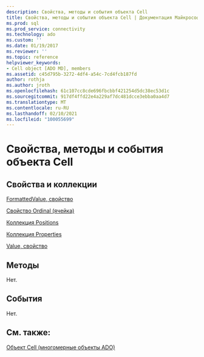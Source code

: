 ```yaml
---
description: Свойства, методы и события объекта Cell
title: Свойства, методы и события объекта Cell | Документация Майкрософт
ms.prod: sql
ms.prod_service: connectivity
ms.technology: ado
ms.custom: ''
ms.date: 01/19/2017
ms.reviewer: ''
ms.topic: reference
helpviewer_keywords:
- Cell object [ADO MD], members
ms.assetid: c45d795b-3272-4df4-a54c-7cd4fcb187fd
author: rothja
ms.author: jroth
ms.openlocfilehash: 61c107cc8cde696fbcbbf421254d5dc38ec53d1c
ms.sourcegitcommit: 917df4ffd22e4a229af7dc481dcce3ebba0aa4d7
ms.translationtype: MT
ms.contentlocale: ru-RU
ms.lasthandoff: 02/10/2021
ms.locfileid: "100055699"
---
```

# <a name="cell-object-properties-methods-and-events"></a>Свойства, методы и события объекта Cell
## <a name="propertiescollections"></a>Свойства и коллекции  
 [FormattedValue, свойство](./formattedvalue-property-ado-md.md)  
  
 [Свойство Ordinal (ячейка)](./ordinal-property-ado-md-cell.md)  
  
 [Коллекция Positions](./positions-collection-ado-md.md)  
  
 [Коллекция Properties](../ado-api/properties-collection-ado.md)  
  
 [Value, свойство](./value-property-ado-md.md)  
  
## <a name="methods"></a>Методы  
 Нет.  
  
## <a name="events"></a>События  
 Нет.  
  
## <a name="see-also"></a>См. также:  
 [Объект Cell (многомерные объекты ADO)](./cell-object-ado-md.md)